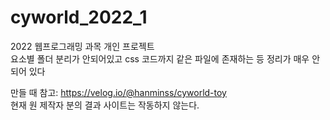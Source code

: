 # cyworld_2022_1
2022 웹프로그래밍 과목 개인 프로젝트  
요소별 폴더 분리가 안되어있고 css 코드까지 같은 파일에 존재하는 등 정리가 매우 안되어 있다  

만들 때 참고: https://velog.io/@hanminss/cyworld-toy  
현재 원 제작자 분의 결과 사이트는 작동하지 않는다.
